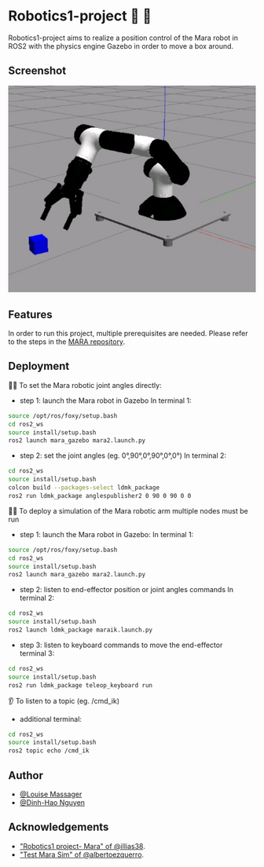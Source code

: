 # Robotics1-project :robot: :mechanical_arm:

Robotics1-project aims to realize a position control of the Mara robot in ROS2 with the physics engine Gazebo in order to move a box around.


## Screenshot

<img src="mara_demo.jpg" width=1000>

## Features

In order to run this project, multiple prerequisites are needed. Please refer to the steps in the [MARA repository](https://github.com/AcutronicRobotics/MARA#install).


## Deployment

:teacher: To set the Mara robotic joint angles directly:

- step 1: launch the Mara robot in Gazebo
In terminal 1:
```bash
source /opt/ros/foxy/setup.bash
cd ros2_ws
source install/setup.bash
ros2 launch mara_gazebo mara2.launch.py
```
- step 2: set the joint angles (eg. 0°,90°,0°,90°,0°,0°)
In terminal 2:									
```bash
cd ros2_ws
source install/setup.bash
colcon build --packages-select ldmk_package
ros2 run ldmk_package anglespublisher2 0 90 0 90 0 0
```

:woman_teacher: To deploy a simulation of the Mara robotic arm multiple nodes must be run

- step 1: launch the Mara robot in Gazebo:
In terminal 1:
```bash
source /opt/ros/foxy/setup.bash
cd ros2_ws
source install/setup.bash
ros2 launch mara_gazebo mara2.launch.py
```
- step 2: listen to end-effector position or joint angles commands
In terminal 2:									
```bash
cd ros2_ws
source install/setup.bash
ros2 launch ldmk_package maraik.launch.py
```

- step 3: listen to keyboard commands to move the end-effector <br />
terminal 3:									
```bash
cd ros2_ws
source install/setup.bash
ros2 run ldmk_package teleop_keyboard run
```

:ear: To listen to a topic (eg. /cmd_ik)
- additional terminal:
```bash
cd ros2_ws
source install/setup.bash
ros2 topic echo /cmd_ik
```

## Author

- [@Louise Massager](https://github.com/LouiseMassager/MA1project_ROSMuJoCo/tree/main/new_panda)
- [@Dinh-Hao Nguyen](https://github.com/LouiseMassager/MA1project_ROSMuJoCo/tree/main/new_panda)


## Acknowledgements

- ["Robotics1 project- Mara" of @illias38](https://app.theconstructsim.com/#/Rosjects/mara%20robot).
- ["Test Mara Sim" of @albertoezquerro](https://app.theconstructsim.com/#/Rosjects/mara%20robot).



